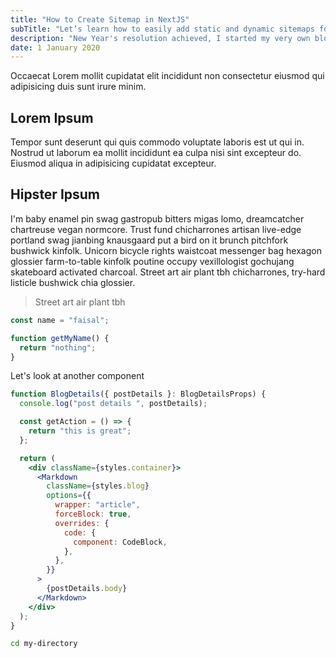 ```yaml
---
title: "How to Create Sitemap in NextJS"
subTitle: "Let’s learn how to easily add static and dynamic sitemaps for our NextJS websites"
description: "New Year's resolution achieved, I started my very own blog!"
date: 1 January 2020
---
```


Occaecat Lorem mollit cupidatat elit incididunt non consectetur eiusmod qui adipisicing duis sunt irure minim.

## Lorem Ipsum

Tempor sunt deserunt qui quis commodo voluptate laboris est ut qui in. Nostrud ut laborum ea mollit incididunt ea culpa nisi sint excepteur do. Eiusmod aliqua in adipisicing cupidatat excepteur.

## Hipster Ipsum

I'm baby enamel pin swag gastropub bitters migas lomo, dreamcatcher chartreuse vegan normcore. Trust fund chicharrones artisan live-edge portland swag jianbing knausgaard put a bird on it brunch pitchfork bushwick kinfolk. Unicorn bicycle rights waistcoat messenger bag hexagon glossier farm-to-table kinfolk poutine occupy vexillologist gochujang skateboard activated charcoal. Street art air plant tbh chicharrones, try-hard listicle bushwick chia glossier.

> Street art air plant tbh

```javascript
const name = "faisal";

function getMyName() {
  return "nothing";
}
```

Let's look at another component

```jsx
function BlogDetails({ postDetails }: BlogDetailsProps) {
  console.log("post details ", postDetails);

  const getAction = () => {
    return "this is great";
  };

  return (
    <div className={styles.container}>
      <Markdown
        className={styles.blog}
        options={{
          wrapper: "article",
          forceBlock: true,
          overrides: {
            code: {
              component: CodeBlock,
            },
          },
        }}
      >
        {postDetails.body}
      </Markdown>
    </div>
  );
}
```

```sh
cd my-directory
```
